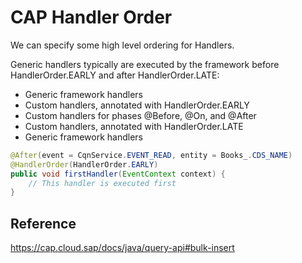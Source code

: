 # CAP Handler Order
We can specify some high level ordering for Handlers.

Generic handlers typically are executed by the framework before HandlerOrder.EARLY and after HandlerOrder.LATE:

- Generic framework handlers
- Custom handlers, annotated with HandlerOrder.EARLY
- Custom handlers for phases @Before, @On, and @After
- Custom handlers, annotated with HandlerOrder.LATE
- Generic framework handlers

````java
@After(event = CqnService.EVENT_READ, entity = Books_.CDS_NAME)
@HandlerOrder(HandlerOrder.EARLY)
public void firstHandler(EventContext context) {
    // This handler is executed first
}
````
## Reference
https://cap.cloud.sap/docs/java/query-api#bulk-insert
